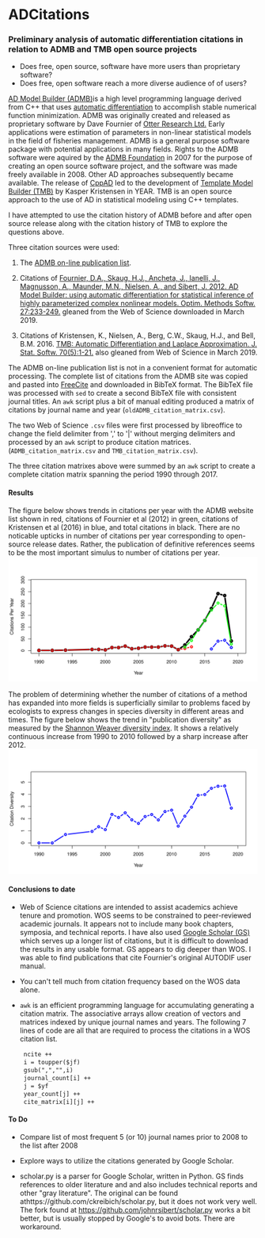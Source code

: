# ADCitations
### Preliminary analysis of automatic differentiation citations in relation to ADMB and TMB open source projects

- Does free, open source, software have more users than proprietary software?
- Does free, open software reach a more diverse audience of of users? 

[AD Model Builder (ADMB)](http://www.admb-project.org/)is a high level programming language derived from C++ that uses [automatic differentiation](http://www.autodiff.org/?module=Introduction&submenu=FAQ) to accomplish stable numerical function minimization. ADMB was originally created and released as proprietary software by Dave Fournier of  [Otter Research Ltd.](http://otter-rsch.com/) Early applications were estimation of parameters in non-linear statistical models in the field of fisheries management. ADMB is a general purpose software package with potential applications in many fields. Rights to the ADMB software were aquired by the [ADMB Foundation](http://admb-foundation.org/) in 2007 for the purpose of creating an open source software project, and the software was made freely available in 2008. Other AD approaches subsequently became available. The release of [CppAD](http://www.autodiff.org/?module=Tools&tool=CppAD) led to the development of [Template Model Builder (TMB)](https://github.com/kaskr/adcomp) by Kasper Kristensen in YEAR. TMB is an open source approach to the use of AD in statistical modeling using C++ templates.

I have attempted to use the citation history of ADMB before and after open source release along with the citation history of TMB to explore the questions above. 

Three citation sources were used:

1. The [ADMB on-line publication list](http://www.admb-project.org/community/bibliography/).

2. Citations of [Fournier, D.A., Skaug, H.J., Ancheta, J., Ianelli, J., Magnusson, A., Maunder, M.N., Nielsen, A., and Sibert, J. 2012. AD Model Builder: using automatic differentiation for statistical inference of highly parameterized complex nonlinear models. Optim. Methods Softw. 27:233-249.](http://tandfonline.com/doi/abs/10.1080/10556788.2011.597854) gleaned from the Web of Science downloaded in March 2019.

3. Citations of Kristensen, K., Nielsen, A., Berg, C.W., Skaug, H.J., and Bell, B.M. 2016. [TMB: Automatic Differentiation and Laplace Approximation. J. Stat. Softw. 70(5):1-21.](https://www.jstatsoft.org/article/view/v070i05) also gleaned from Web of Science in March 2019.

The ADMB on-line publication list is not in a convenient format for automatic processing. The complete list of citations from the ADMB site was copied and pasted into [FreeCite](http://freecite.library.brown.edu/) and downloaded in BibTeX format. The BibTeX file was processed with `sed` to create a second BibTeX file with consistent journal titles. An `awk` script plus a bit of manual editing produced a matrix of citations by journal name and year (`oldADMB_citation_matrix.csv`).

The two Web of Science `.csv` files were first processed by libreoffice to change the field delimiter from ',' to '|' without merging delimiters and processed by an `awk` script to produce citation matrices. (`ADMB_citation_matrix.csv`
and `TMB_citation_matrix.csv`).

The three citation matrixes above were summed by an `awk` script to create a complete citation matrix spanning the period 1990 through 2017.

#### Results

The figure below shows trends in citations per year with the ADMB website list shown in red, citations of Fournier et al (2012) in green, citations of Kristensen et al (2016) in blue, and total citations in black. There are no noticable upticks in number of citations per year corresponding to open-source release dates. Rather, the publication of definitive references seems to be the most important simulus to number of citations per year.
![Citations per Year](./cpy.png)

The problem of determining whether the number of citations of a method has expanded into more fields is superficially similar to problems faced by ecologists to express changes in species diversity in different areas and times. The figure below shows the trend in "publication diversity" as measured by the [Shannon Weaver diversity index](https://en.wikipedia.org/wiki/Diversity_index#Shannon_index). It shows a relatively continuous increase from 1990 to 2010 followed by a sharp increase after 2012.
![Shanon Weaver Diversity Index (H))](./H.png)

#### Conclusions to date

- Web of Science citations are intended to assist academics achieve tenure and promotion. WOS seems to be constrained to peer-reviewed academic journals. It appears not to include many book chapters, symposia, and technical reports. I have also used [Google Scholar (GS)](https://scholar.google.com/) which serves up a longer list of citations, but it is difficult to download the results in any usable format. GS appears to dig deeper than WOS. I was able to find publications that cite Fournier's original AUTODIF user manual.

- You can't tell much from citation frequency based on the WOS data alone.

- `awk` is an efficient programming language for accumulating generating a citation matrix. The associative arrays allow creation of vectors and matrices indexed by unique journal names and years. The following 7 lines of code are all that are required to process the citations in a WOS citation list.

       ncite ++
       i = toupper($jf)
       gsub(",","",i)
       journal_count[i] ++
       j = $yf
       year_count[j] ++
       cite_matrix[i][j] ++

#### To Do
- Compare list of most frequent 5 (or 10) journal names prior to 2008 to the list after 2008

- Explore ways to utilize the citations generated by Google Scholar.

- scholar.py is a parser for Google Scholar, written in Python. GS finds references to older literature and
and also includes technical reports and other "gray literature". 
The original can be found athttps://github.com/ckreibich/scholar.py,
but it does not work very well. The fork found at https://github.com/johnrsibert/scholar.py works a bit better, 
but is usually stopped by Google's to avoid bots. There are workaround.

